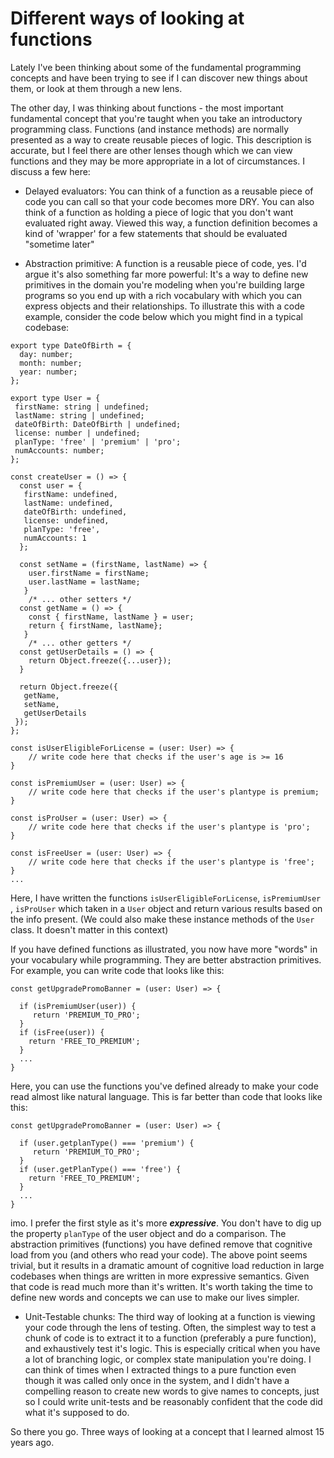# Different ways of looking at functions

Lately I've been thinking about some of the fundamental programming concepts
and have been trying to see if I can discover new things about them, or look at
them through a new lens.

The other day, I was thinking about functions - the most important fundamental
concept that you're taught when you take an introductory programming class.
Functions (and instance methods) are normally presented as a way to create
reusable pieces of logic. This description is accurate, but I feel there are
other lenses though which we can view functions and they may be more
appropriate in a lot of circumstances. I discuss a few here:

- Delayed evaluators: You can think of a function as a reusable piece of code you
can call so that your code becomes more DRY. You can also think of a function
as holding a piece of logic that you don't want evaluated right away.
Viewed this way, a function definition becomes a kind of 'wrapper' for a few
statements that should be evaluated "sometime later"

- Abstraction primitive: A function is a reusable piece of code, yes. I'd argue
it's also something far more powerful: It's a way to define new primitives
in the domain you're modeling when you're building large programs so you
end up with a rich vocabulary with which you can express objects and their
relationships. To illustrate this with a code example, consider the code below
which you might find in a typical codebase:

```
export type DateOfBirth = {
  day: number;
  month: number;
  year: number;
};

export type User = {
 firstName: string | undefined;
 lastName: string | undefined;
 dateOfBirth: DateOfBirth | undefined;
 license: number | undefined;
 planType: 'free' | 'premium' | 'pro';
 numAccounts: number;
};

const createUser = () => {
  const user = {
   firstName: undefined,
   lastName: undefined,
   dateOfBirth: undefined,
   license: undefined,
   planType: 'free',
   numAccounts: 1
  };

  const setName = (firstName, lastName) => {
    user.firstName = firstName;
    user.lastName = lastName;
   }
    /* ... other setters */
  const getName = () => {
    const { firstName, lastName } = user;
    return { firstName, lastName};
   }
    /* ... other getters */
  const getUserDetails = () => {
    return Object.freeze({...user});
  }

  return Object.freeze({
   getName,
   setName,
   getUserDetails
 });
};

const isUserEligibleForLicense = (user: User) => {
    // write code here that checks if the user's age is >= 16
}

const isPremiumUser = (user: User) => {
    // write code here that checks if the user's plantype is premium;
}

const isProUser = (user: User) => {
    // write code here that checks if the user's plantype is 'pro';
}

const isFreeUser = (user: User) => {
    // write code here that checks if the user's plantype is 'free';
}
...
```

Here, I have written the functions `isUserEligibleForLicense`, `isPremiumUser` , `isProUser` which taken in a `User` object and return various results based on
the info present. (We could also make these instance methods of the `User` class. It doesn't matter in this context)

If you have defined functions as illustrated, you now have more "words" in
your vocabulary while programming. They are better abstraction primitives. For
example, you can write code that looks like this:

```
const getUpgradePromoBanner = (user: User) => {

  if (isPremiumUser(user)) {
     return 'PREMIUM_TO_PRO';
  }
  if (isFree(user)) {
    return 'FREE_TO_PREMIUM';
  }
  ...
}

```


Here, you can use the functions you've defined already to make your code read
almost like natural language. This is far better than code that looks like this:

```
const getUpgradePromoBanner = (user: User) => {

  if (user.getplanType() === 'premium') {
     return 'PREMIUM_TO_PRO';
  }
  if (user.getPlanType() === 'free') {
    return 'FREE_TO_PREMIUM';
  }
  ...
}
```

imo. I prefer the first style as it's more **_expressive_**. You don't have to
dig up the property `planType` of the user object and do a comparison. The
abstraction primitives (functions) you have defined remove that cognitive load
from you (and others who read your code).
The above point seems trivial, but it results in a dramatic amount of cognitive
load reduction in large codebases when things are written in more expressive
semantics. Given that code is read much more than it's written. It's worth taking
the time to define new words and concepts we can use to make our lives simpler.

- Unit-Testable chunks: The third way of looking at a function is viewing your
code through the lens of testing. Often, the simplest way to test a chunk of code
is to extract it to a function (preferably a pure function), and exhaustively
test it's logic. This is especially critical when you have a lot of branching
logic, or complex state manipulation you're doing. I can think of times when
I extracted things to a pure function even though it was called only once in
the system, and I didn't have a compelling reason to create new words to give
names to concepts, just so I could write unit-tests and be reasonably confident
that the code did what it's supposed to do.

So there you go. Three ways of looking at a concept that I learned almost 15 years
ago.
